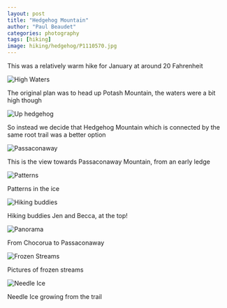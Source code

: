 ```yaml
---
layout: post
title: "Hedgehog Mountain"
author: "Paul Beaudet"
categories: photography
tags: [hiking]
image: hiking/hedgehog/P1110570.jpg
---
```


This was a relatively warm hike for January at around 20 Fahrenheit

![High Waters](https://deabute.com/assets/img/hiking/hedgehog/P1110552.jpg)

The original plan was to head up Potash Mountain, the waters were a bit high though

![Up hedgehog](/assets/img/hiking/hedgehog/P1110559.jpg)

So instead we decide that Hedgehog Mountain which is connected by the same root trail was a better option

![Passaconaway](/assets/img/hiking/hedgehog/P1110567.jpg)

This is the view towards Passaconaway Mountain, from an early ledge

![Patterns](/assets/img/hiking/hedgehog/P1110580.jpg)

Patterns in the ice

![Hiking buddies](/assets/img/hiking/hedgehog/P1110565.jpg)

Hiking buddies Jen and Becca, at the top!

![Panorama](/assets/img/hiking/hedgehog/pano.jpg)

From Chocorua to Passaconaway

![Frozen Streams](/assets/img/hiking/hedgehog/P1110586.jpg)

Pictures of frozen streams

![Needle Ice](/assets/img/hiking/hedgehog/P1110593.jpg)

Needle Ice growing from the trail
